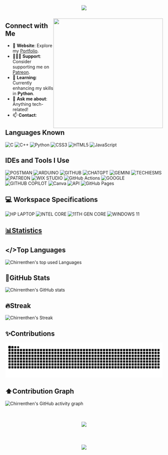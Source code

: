<h1 align="center">
                 <img src="https://readme-typing-svg.herokuapp.com?font=Bebas+Neue&size=30&duration=3000&pause=1000&color=0096FFDC&width=430&lines=Hi+There+%F0%9F%91%8B%F0%9F%8F%BB;I'm+Chirrenthen+!" />
</h1>
<img align="right" width="350" height="350" src="https://media2.giphy.com/media/v1.Y2lkPTc5MGI3NjExMnR3ZXp0M25sdG1xa3U3ODkzNWFkeDRveTRnOTRha2FrbnA3Zzl0cSZlcD12MV9pbnRlcm5hbF9naWZfYnlfaWQmY3Q9cw/fYwNePiilaTQYevESX/giphy.webp">

## Connect with Me

- 🔭 **Website**: Explore my [Portfolio](https://chirrenthen.netlify.app).
- 🧑🏻‍💻 **Support**: Consider supporting me on [Patreon](https://www.patreon.com/Chirrenthen).  
- 🌱 **Learning**: Currently enhancing my skills in **Python**.  
- 💬 **Ask me about**: Anything tech-related!  
- 📫 **Contact**:
  

## Languages Known
![C](https://img.shields.io/badge/c-87CEEB.svg?style=for-the-badge&logo=c&logoColor=white) ![C++](https://img.shields.io/badge/c++-87CEEB.svg?style=for-the-badge&logo=c%2B%2B&logoColor=white) ![Python](https://img.shields.io/badge/python-87CEEB.svg?style=for-the-badge&logo=python&logoColor=#33eef5) ![CSS3](https://img.shields.io/badge/css3-%231572B6.svg?style=for-the-badge&logo=css3&logoColor=white) ![HTML5](https://img.shields.io/badge/html5-%23E34F26.svg?style=for-the-badge&logo=html5&logoColor=white) ![JavaScript](https://img.shields.io/badge/javascript-%23323330.svg?style=for-the-badge&logo=javascript&logoColor=%23F7DF1E)

## IDEs and Tools I Use
![POSTMAN](https://img.shields.io/badge/Postman-FF6C37?style=for-the-badge&logo=postman&logoColor=white) ![ARDUINO](https://img.shields.io/badge/-Arduino-00979D?style=for-the-badge&logo=Arduino&logoColor=white) ![GITHUB](https://img.shields.io/badge/github-%23121011.svg?style=for-the-badge&logo=github&logoColor=white) ![CHATGPT](https://img.shields.io/badge/Chatgpt-9FE2BF?style=for-the-badge&logo=openai&logoColor=white) ![GEMINI](https://img.shields.io/badge/Gemini-ADD8E6?style=for-the-badge&logo=googlegemini&logoColor=white) ![TECHIESMS](https://img.shields.io/badge/Techiesms-87CEEB?style=for-the-badge&logo=data:image/png;base64,iVBORw0KGgoAAAANSUhEUgAAABwAAAAcCAMAAABF0y+mAAAATlBMVEVHcExHwfFGwfBHwfBGwfFJwvFGwfFHwfFGwfBGwfFGwfFGwfBGwfFGwfBGwfA2vvDj9f3I6vqM1fVGwfD///9GwfC65flVxfJhyfJlyvJ+lgCRAAAAFnRSTlMAPadLlgq3Hnzbb/9UxvX/////Yf/OoY9A7wAAALBJREFUeAHN0FkOwyAQA9CwlSSGTHba+1+0hCoMWfpb1X/oCXnk6l8ipPiOSqvD2zw4srKl1E2LIq6pTUaProUyjB18RqsjNh5EO2pbdtYAqB/GhNPxHJtwngdKaA2bW9B+cA0BgINXGSU2pH6OWWlDyGISfUQtqvNBiJ3PcDlI6L2TAP7JnQn714hTp/I7RqZ8La+74RBxjDiZaycoBKLbTs5tZ4GLK7cVJVre9ud5A5Q1DuFS5b60AAAAAElFTkSuQmCC&logoColor=white) ![PATREON](https://img.shields.io/badge/Patreon-000000?style=for-the-badge&logo=patreon&logoColor=white) ![WIX STUDIO](https://img.shields.io/badge/Wix%20Studio-4682B4?style=for-the-badge&logo=wix&logoColor=white) ![GitHub Actions](https://img.shields.io/badge/-github%20actions-000?style=for-the-badge&logo=githubactions) ![GOOGLE](https://img.shields.io/badge/Google-40E0D0?style=for-the-badge&logo=google&logoColor=white) 
![GITHUB COPILOT](https://img.shields.io/badge/GitHub%20Copilot-000000?style=for-the-badge&logo=githubcopilot&logoColor=white) ![Canva](https://img.shields.io/badge/-Canva-FEF8DD?style=for-the-badge&logo=canva) ![API](https://img.shields.io/badge/-API-DAF7A6?style=for-the-badge&logo=fastapi) ![GitHub Pages](https://img.shields.io/badge/-GitHub%20Pages-000?style=for-the-badge&logo=github)

## 💻 Workspace Specifications
![HP LAPTOP](https://img.shields.io/badge/HP%20Laptop%2014s-0096FF?style=for-the-badge&logo=hp&logoColor=white) ![INTEL CORE](https://img.shields.io/badge/INTEL-CORE%20i5-89CFF0?style=for-the-badge&logo=intel&logoColor=white) ![11TH GEN CORE](https://img.shields.io/badge/11th%20Gen%20CORE-CCCCFF?style=for-the-badge&logo=intel&logoColor=white) ![WINDOWS 11](https://img.shields.io/badge/Windows%2011-6F8FAF?style=for-the-badge&logo=&logoColor=white)

## <u>📊Statistics </u>

## </>Top Languages
![Chirrenthen's top used Languages](https://github-readme-stats.vercel.app/api/top-langs/?username=chirrenthen&layout=compact)

## 📶GitHub Stats
![Chirrenthen's GitHub stats](https://github-readme-stats.vercel.app/api?username=Chirrenthen&show_icons=true&include_all_commits=true&theme=gradient&hide_border=false)

## 🔥Streak
![Chirrenthen's Streak](https://github-readme-streak-stats.herokuapp.com/?username=chirrenthen&theme=light&hide_border=false)

## ✨Contributions
![Chirrenthen's Contributions](https://github.com/Chirrenthen/Chirrenthen/blob/output/github-contribution-grid-snake.svg)

## ⬆️Contribution Graph
![Chirrenthen's GitHub activity graph](https://github-readme-activity-graph.vercel.app/graph?username=Chirrenthen&bg_color=ffffff&color=000407&line=4246ff&point=42fffb&area=true&hide_border=true)

<h1 align="center">
    <img src="https://readme-typing-svg.herokuapp.com?font=Bebas+Neue&size=30&duration=3000&pause=1000&color=0096FFDC&width=435&lines=Thanks+for+visiting!+%F0%9F%91%8B%F0%9F%8F%BB;%F0%9F%A4%A9Make+sure+to+leave+a+star+%E2%9C%A8" />
</h1>
<h1 align="center">
    <img src="https://visitcount.itsvg.in/api?id=Chirrenthen&label=Profile%20Views&color=12&icon=8&pretty=true">
</h1>
